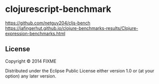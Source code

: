 # clojurescript-benchmark



https://github.com/netguy204/cljs-bench
https://jafingerhut.github.io/clojure-benchmarks-results/Clojure-expression-benchmarks.html
## License

Copyright © 2014 FIXME

Distributed under the Eclipse Public License either version 1.0 or (at your option) any later version.
